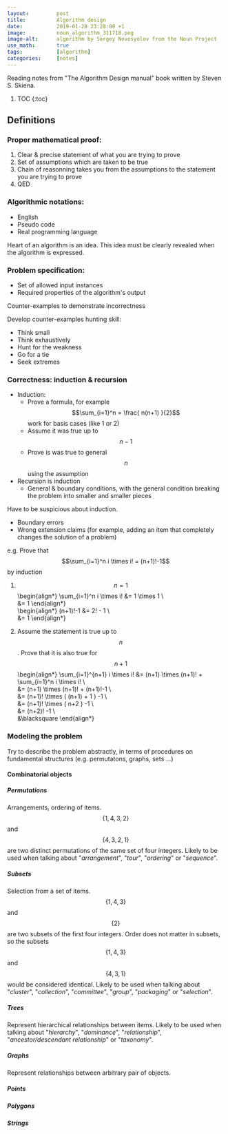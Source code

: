 ```yaml
---
layout:         post
title:          Algorithm design
date:           2019-01-28 23:28:00 +1
image:          noun_algorithm_311718.png
image-alt:      algorithm by Sergey Novosyolov from the Noun Project
use_math:       true
tags:           [algorithm]
categories:     [notes]
---
```


Reading notes from "The Algorithm Design manual" book written by Steven S. Skiena.

<!-- more -->

1. TOC
{:toc}

## Definitions

### Proper mathematical proof:
1. Clear & precise statement of what you are trying to prove
2. Set of assumptions which are taken to be true
3. Chain of reasonning takes you from the assumptions to the statement you are trying to prove
4. QED

### Algorithmic notations: 
- English
- Pseudo code
- Real programming language

Heart of an algorithm is an idea. This idea must be clearly revealed when the algorithm is expressed.

### Problem specification: 
- Set of allowed  input instances
- Required properties of the algorithm's output

Counter-examples to demonstrate incorrectness

Develop counter-examples hunting skill:
- Think small
- Think exhaustively
- Hunt for the weakness
- Go for a tie
- Seek extremes

### Correctness: induction & recursion
- Induction: 
  + Prove a formula, for example $$\sum_{i=1}^n = \frac{ n(n+1) }{2}$$ work for basis cases (like 1 or 2)
  + Assume it was true up to $$n-1$$
  + Prove is was true to general $$n$$ using the assumption
- Recursion is induction
  + General & boundary conditions, with the general condition breaking the problem into smaller and smaller pieces

Have to be suspicious about induction.
- Boundary errors
- Wrong extension claims (for example, adding an item that completely changes the solution of a problem)

e.g. Prove that $$\sum_{i=1}^n i \times i! = (n+1)!-1$$ by induction

1. $$n=1$$
\begin{align\*}
    \sum_{i=1}^n i \times i! &= 1 \times 1 \\\
    &= 1
\end{align\*}
&nbsp;  
\begin{align\*}
    (n+1)!-1 &= 2! - 1 \\\
    &= 1
\end{align\*}

2. Assume the statement is true up to $$n$$. Prove that it is also true for $$n+1$$
\begin{align\*}
    \sum_{i=1}^{n+1} i \times i! &= (n+1) \times (n+1)! + \sum_{i=1}^n i \times i! \\\
    &= (n+1) \times (n+1)! + (n+1)!-1 \\\
    &= (n+1)! \times ( (n+1) + 1 ) -1 \\\
    &= (n+1)! \times ( n+2 ) -1 \\\
    &= (n+2)! -1 \\\
    &\blacksquare
\end{align\*}

### Modeling the problem
Try to describe the problem abstractly, in terms of procedures on fundamental structures (e.g. permutatons, graphs, sets ...)

#### Combinatorial objects
##### Permutations
Arrangements, ordering of items. $$\left\{1,4,3,2\right\}$$ and $$\left\{4,3,2,1\right\}$$ are two distinct permutations of the same set of four integers.
Likely to be used when talking about "*arrangement*", "*tour*", "*ordering*" or "*sequence*".

##### Subsets
Selection from a set of items. $$\left\{1,4,3\right\}$$ and $$\left\{2\right\}$$ are two subsets of the first four integers. Order does not matter in subsets, so the subsets $$\left\{1,4,3\right\}$$ and $$\left\{4,3,1\right\}$$ would be considered identical.
Likely to be used when talking about "*cluster*", "*collection*", "*committee*", "*group*", "*packaging*" or "*selection*".

##### Trees
Represent hierarchical relationships between items.
Likely to be used when talking about "*hierarchy*", "*dominance*", "*relationship*", "*ancestor/descendant relationship*" or "*taxonomy*".

##### Graphs
Represent relationships between arbitrary pair of objects.

##### Points


##### Polygons


##### Strings
